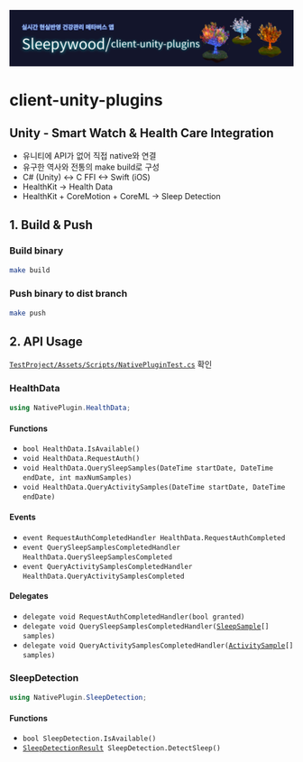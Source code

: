 ![banner](https://github.com/sleepy-wood/client-unity-plugins/blob/main/client-unity-plugins.png)

# client-unity-plugins

## Unity - Smart Watch & Health Care Integration

-   유니티에 API가 없어 직접 native와 연결
-   유구한 역사와 전통의 make build로 구성
-   C# (Unity) <-> C FFI <-> Swift (iOS)
-   HealthKit -> Health Data
-   HealthKit + CoreMotion + CoreML -> Sleep Detection

## 1. Build & Push

### Build binary

```bash
make build
```

### Push binary to dist branch

```bash
make push
```

## 2. API Usage

[`TestProject/Assets/Scripts/NativePluginTest.cs`](TestProject/Assets/Scripts/NativePluginTest.cs) 확인

### HealthData

```csharp
using NativePlugin.HealthData;
```

#### Functions

-   `bool HealthData.IsAvailable()`
-   `void HealthData.RequestAuth()`
-   `void HealthData.QuerySleepSamples(DateTime startDate, DateTime endDate, int maxNumSamples)`
-   `void HealthData.QueryActivitySamples(DateTime startDate, DateTime endDate)`

#### Events

-   `event RequestAuthCompletedHandler HealthData.RequestAuthCompleted`
-   `event QuerySleepSamplesCompletedHandler HealthData.QuerySleepSamplesCompleted`
-   `event QueryActivitySamplesCompletedHandler HealthData.QueryActivitySamplesCompleted`

#### Delegates

-   `delegate void RequestAuthCompletedHandler(bool granted)`
-   `delegate void QuerySleepSamplesCompletedHandler(`[`SleepSample`](Runtime/HealthData.cs#L21)`[] samples)`
-   `delegate void QueryActivitySamplesCompletedHandler(`[`ActivitySample`](Runtime/HealthData.cs#L35)`[] samples)`

### SleepDetection

```csharp
using NativePlugin.SleepDetection;
```

#### Functions

-   `bool SleepDetection.IsAvailable()`
-   [`SleepDetectionResult`](Runtime/SleepDetection.cs#L16)` SleepDetection.DetectSleep()`
